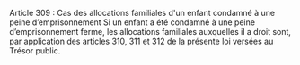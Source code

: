 Article 309 : Cas des allocations familiales d'un enfant condamné à une peine d’emprisonnement
Si un enfant a été condamné à une peine d’emprisonnement ferme, les allocations familiales auxquelles il a droit sont, par application des articles 310, 311 et 312 de la présente loi versées au Trésor public.